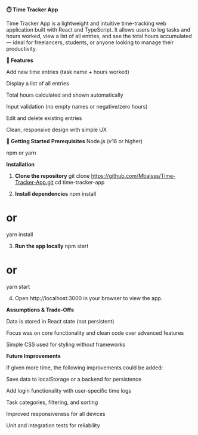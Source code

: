 **⏱️ Time Tracker App**


Time Tracker App is a lightweight and intuitive time-tracking web application built with React and TypeScript. It allows users to log tasks and hours worked, view a list of all entries, and see the total hours accumulated — ideal for freelancers, students, or anyone looking to manage their productivity.

**🔧 Features**

Add new time entries (task name + hours worked)

Display a list of all entries

Total hours calculated and shown automatically

Input validation (no empty names or negative/zero hours)

Edit and delete existing entries

Clean, responsive design with simple UX

**🚀 Getting Started**
**Prerequisites**
Node.js (v16 or higher)

npm or yarn


**Installation**
1. **Clone the repository**
git clone https://github.com/Mbalsss/Time-Tracker-App.git
cd time-tracker-app

2. **Install dependencies**
npm install
# or
yarn install

3. **Run the app locally**
npm start
# or
yarn start

4. Open http://localhost:3000 in your browser to view the app.


**Assumptions & Trade-Offs**

Data is stored in React state (not persistent)

Focus was on core functionality and clean code over advanced features

Simple CSS used for styling without frameworks


**Future Improvements**

If given more time, the following improvements could be added:

Save data to localStorage or a backend for persistence

Add login functionality with user-specific time logs

Task categories, filtering, and sorting

Improved responsiveness for all devices

Unit and integration tests for reliability
